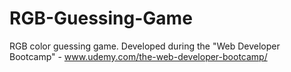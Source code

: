 # RGB-Guessing-Game
RGB color guessing game. Developed during the "Web Developer Bootcamp" - www.udemy.com/the-web-developer-bootcamp/

